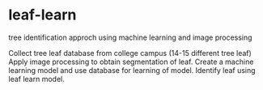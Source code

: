 # leaf-learn
tree identification approch using machine learning and image processing

Collect tree leaf database from college campus (14-15 different tree leaf)
Apply image processing to obtain segmentation of leaf.
Create a machine learning model and use database for learning of model.
Identify leaf using leaf learn model.

